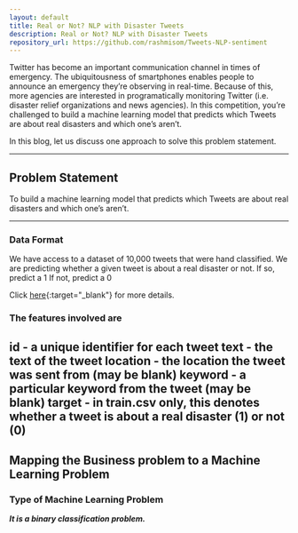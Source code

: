 ```yaml
---
layout: default
title: Real or Not? NLP with Disaster Tweets
description: Real or Not? NLP with Disaster Tweets
repository_url: https://github.com/rashmisom/Tweets-NLP-sentiment
---
```


Twitter has become an important communication channel in times of emergency. The ubiquitousness of smartphones enables people to announce an emergency they’re observing in real-time. Because of this, more agencies are interested in programatically monitoring Twitter (i.e. disaster relief organizations and news agencies).
In this competition, you’re challenged to build a machine learning model that predicts which Tweets are about real disasters and which one’s aren’t.

In this blog, let us discuss one approach to solve this problem statement.<br>
 

---

 
## Problem Statement

To build a machine learning model that predicts which Tweets are about real disasters and which one’s aren’t.

---

### Data Format

We have access to a dataset of 10,000 tweets that were hand classified.
We are predicting whether a given tweet is about a real disaster or not.
If so, predict a 1
If not, predict a 0

Click [here](https://www.kaggle.com/c/nlp-getting-started){:target="_blank"} for more details.

### The features involved are

id - a unique identifier for each tweet 
text - the text of the tweet 
location - the location the tweet was sent from (may be blank) 
keyword - a particular keyword from the tweet (may be blank) 
target - in train.csv only, this denotes whether a tweet is about a real disaster (1) or not (0)
---
## Mapping the Business problem to a Machine Learning Problem 

### Type of Machine Learning Problem

<b><i>It is a binary classification problem.</i></b>

 

 
